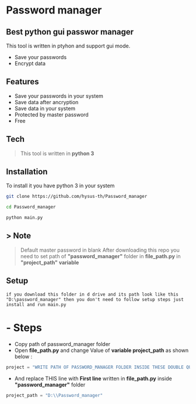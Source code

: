 # Password manager
## Best python gui passwor manager

This tool is written in ptyhon and support gui mode.
- Save your passwords
- Encrypt data


## Features

- Save your passwords in your system
- Save data after ancryption
- Save data in your system
- Protected by master password
- Free



## Tech

> This tool is written in **python 3**



## Installation

To install it you have python 3 in your system

```bash
git clone https://github.com/hysus-th/Password_manager
```
```bash
cd Password_manager
```
```bash
python main.py
```
##  > Note
> Default master password in blank
> After downloading this repo you need to set path of **"password_manager"** folder in **file_path.py** in **"project_path" variable**

## Setup

```ssh
if you download this folder in d drive and its path look like this "D:\password_manager" then you don't need to follow setup steps just install and run main.py
```

# - Steps
- Copy path of password_manager folder
- Open **file_path.py** and change Value of **variable project_path** as shown below :
``` python
project = "WRITE PATH OF PASSWORD_MANAGER FOLDER INSIDE THESE DOUBLE QUOTATION"
```
- And replace THIS line with **First line** written in **file_path.py** inside **"password_manager"** folder

``` python
project_path = "D:\\Password_manager"
```

